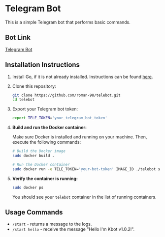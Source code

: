 # Telegram Bot

This is a simple Telegram bot that performs basic commands.

## Bot Link

[Telegram Bot](https://t.me/teleBot9784_bot)

## Installation Instructions

1. Install Go, if it is not already installed. Instructions can be found [here](https://golang.org/doc/install).


2. Clone this repository:
    ```sh
    git clone https://github.com/roman-98/telebot.git
    cd telebot
    ```

3. Export your Telegram bot token:
    ```sh
    export TELE_TOKEN='your_telegram_bot_token'
    ```

3. **Build and run the Docker container:**

    Make sure Docker is installed and running on your machine. Then, execute the following commands:

    ```sh
    # Build the Docker image
    sudo docker build .

    # Run the Docker container
    sudo docker run -e TELE_TOKEN='your-bot-token' IMAGE_ID ./telebot start
    ```

4. **Verify the container is running:**

    ```sh
    sudo docker ps
    ```

    You should see your `telebot` container in the list of running containers.


## Usage Commands

- `/start` - returns a message to the logs.
- `/start hello` - receive the message "Hello I'm Kbot v1.0.2!".


